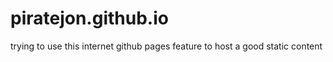 # piratejon.github.io
trying to use this internet github pages feature to host a good static content
